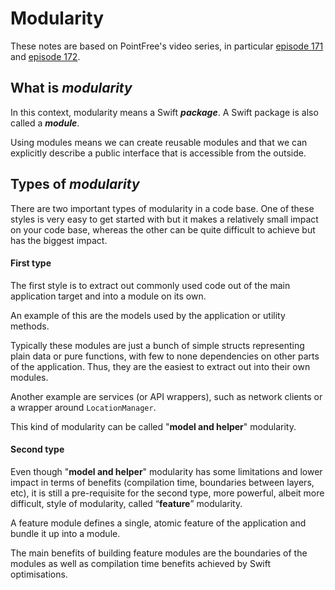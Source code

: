 # Modularity

These notes are based on PointFree's video series, in particular [episode 171](https://www.pointfree.co/episodes/ep171-modularization-part-1) and [episode 172](https://www.pointfree.co/episodes/ep172-modularization-part-2).

## What is *modularity*

In this context, modularity means a Swift ***package***. A Swift package is also called a ***module***.

Using modules means we can create reusable modules and that we can explicitly describe a public interface that is accessible from the outside.

## Types of ***modularity***

There are two important types of modularity in a code base. One of these styles is very easy to get started with but it makes a relatively small impact on your code base, whereas the other can be quite difficult to achieve but has the biggest impact.

#### First type

The first style is to extract out commonly used code out of the main application target and into a module on its own. 

An example of this are the models used by the application or utility methods.

Typically these modules are just a bunch of simple structs representing plain data or pure functions, with few to none dependencies on other parts of the application. Thus, they are the easiest to extract out into their own modules.

Another example are services (or API wrappers), such as network clients or a wrapper around `LocationManager`.

This kind of modularity can be called "**model and helper**" modularity.


#### Second type

Even though "**model and helper**" modularity has some limitations and lower impact in terms of benefits (compilation time, boundaries between layers, etc), it is still a pre-requisite for the second type, more powerful, albeit more difficult, style of modularity, called “**feature**” modularity. 

A feature module defines a single, atomic feature of the application and bundle it up into a module.

The main benefits of building feature modules are the boundaries of the modules as well as compilation time benefits achieved by Swift optimisations.



